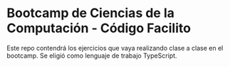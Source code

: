 # Bootcamp de Ciencias de la Computación - Código Facilito

Este repo contendrá los ejercicios que vaya realizando clase a clase en el bootcamp. Se eligió como lenguaje de trabajo TypeScript.
